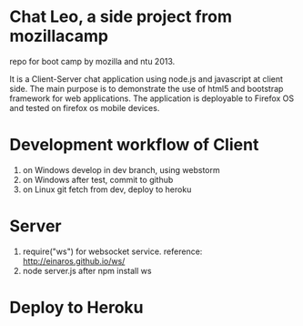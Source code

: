 Chat Leo, a side project from mozillacamp
===========

repo for boot camp by mozilla and ntu 2013.

It is a Client-Server chat application using node.js and javascript at client side.
The main purpose is to demonstrate the use of html5 and bootstrap framework for web applications.
The application is deployable to Firefox OS and tested on firefox os mobile devices.

# Development workflow of Client
1. on Windows develop in dev branch, using webstorm
2. on Windows after test, commit to github
3. on Linux	git fetch from dev, deploy to heroku

# Server
1. require("ws") for websocket service. reference: http://einaros.github.io/ws/
2. node server.js after npm install ws

# Deploy to Heroku
